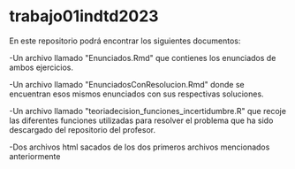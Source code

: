 # trabajo01indtd2023  
En este repositorio podrá encontrar los siguientes documentos:

-Un archivo llamado "Enunciados.Rmd" que contienes los enunciados de ambos ejercicios. 

-Un archivo llamado "EnunciadosConResolucion.Rmd" donde se encuentran esos mismos enunciados con sus respectivas soluciones.

-Un archivo llamado "teoriadecision_funciones_incertidumbre.R" que recoje las diferentes funciones utilizadas para resolver el problema que ha sido descargado del repositorio del profesor.  

-Dos archivos html sacados de los dos primeros archivos mencionados anteriormente  
  
